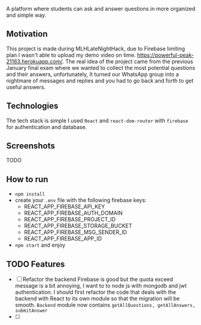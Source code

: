 A platform where students can ask and answer questions in more organized and simple way. 
## Motivation
This project is made during MLHLateNightHack, due to Firebase limiting plan I wasn't able to upload my demo video on time. 
https://powerful-peak-21163.herokuapp.com/. 
The real idea of the project came from the previous January final exam where we wanted to collect the most potential questions and their answers, unfortunately, It turned our WhatsApp group into a nightmare of messages and replies and you had to go back and forth to get useful answers.

## Technologies
The tech stack is simple I used `React` and `react-dom-router` with `firebase` for authentication and database.

## Screenshots
TODO
## How to run
- `npm install`
- create your `.env` file with the following firebase keys: 
  - REACT_APP_FIREBASE_API_KEY
  - REACT_APP_FIREBASE_AUTH_DOMAIN
  - REACT_APP_FIREBASE_PROJECT_ID
  - REACT_APP_FIREBASE_STORAGE_BUCKET
  - REACT_APP_FIREBASE_MSG_SENDER_ID
  - REACT_APP_FIREBASE_APP_ID
- `npm start` and enjoy
  
## TODO Features
- [ ] Refactor the backend
  Firebase is good but the quota exceed message is a bit annoying, I want to to node js with mongodb and jwt authentication. 
  I should first refactor the code that deals with the backend with React to its own module so that the migration will be smooth. 
  `Backend` module now contains `getAllQuestions, getAllAnswers, submitAnswer`
- [ ] 

